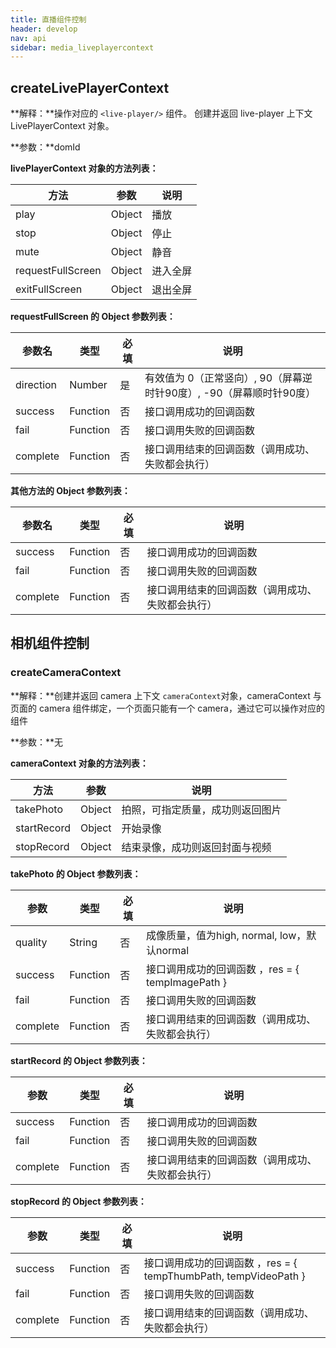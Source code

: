 ```yaml
---
title: 直播组件控制
header: develop
nav: api
sidebar: media_liveplayercontext
---
```


createLivePlayerContext
-----

**解释：**操作对应的 `<live-player/>` 组件。 创建并返回 live-player 上下文 LivePlayerContext 对象。

**参数：**domId

**livePlayerContext 对象的方法列表：**

|方法 | 参数 | 说明|
|---- | ---- | ---- |
|play |Object | 播放  |
|stop |Object | 停止  |
|mute |Object| 静音 |
|requestFullScreen | Object |进入全屏|
|exitFullScreen| Object | 退出全屏|

**requestFullScreen 的 Object 参数列表：**

|参数名 |类型  |必填  |说明|
|---- | ---- | ---- |---- |
|direction |Number  |  是  | 有效值为 0（正常竖向）, 90（屏幕逆时针90度）, -90（屏幕顺时针90度）|
|success   |Function  |  否  | 接口调用成功的回调函数|
|fail  |Function  |  否 |  接口调用失败的回调函数|
|complete   | Function   | 否 |  接口调用结束的回调函数（调用成功、失败都会执行）|

**其他方法的 Object 参数列表：**

|参数名 |类型  |必填  |说明|
|---- | ---- | ---- |---- |
|success   |Function  |  否  | 接口调用成功的回调函数|
|fail  |Function  |  否 |  接口调用失败的回调函数|
|complete   | Function   | 否 |  接口调用结束的回调函数（调用成功、失败都会执行）|

相机组件控制
-----

### createCameraContext

**解释：**创建并返回 camera 上下文 `cameraContext`对象，cameraContext 与页面的 camera 组件绑定，一个页面只能有一个 camera，通过它可以操作对应的组件

**参数：**无

**cameraContext 对象的方法列表：**

|方法 | 参数  |说明|
|---- | ---- | ---- |
|takePhoto |  Object|  拍照，可指定质量，成功则返回图片|
|startRecord |Object  |开始录像|
|stopRecord | Object | 结束录像，成功则返回封面与视频|


**takePhoto 的 Object 参数列表：**

|参数  |类型 | 必填 | 说明|
|---- | ---- | ---- |---- |
|quality |String  |否  | 成像质量，值为high, normal, low，默认normal|
|success| Function |   否  | 接口调用成功的回调函数 ，res = { tempImagePath }|
|fail  |  Function  |  否 |  接口调用失败的回调函数|
|complete |   Function  |  否  | 接口调用结束的回调函数（调用成功、失败都会执行）|


**startRecord 的 Object 参数列表：**

|参数 | 类型 | 必填 | 说明|
|---- | ---- | ---- |---- |
|success |Function  |  否 |  接口调用成功的回调函数|
|fail  |  Function |   否  | 接口调用失败的回调函数|
|complete   | Function |   否  | 接口调用结束的回调函数（调用成功、失败都会执行）|


**stopRecord 的 Object 参数列表：**

|参数 | 类型  |必填  |说明|
|---- | ---- | ---- |---- |
|success |Function   | 否  | 接口调用成功的回调函数 ，res = { tempThumbPath, tempVideoPath }|
|fail |   Function |   否  | 接口调用失败的回调函数|
|complete   | Function   | 否  | 接口调用结束的回调函数（调用成功、失败都会执行）|
